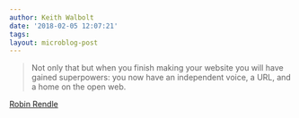 ```yaml
---
author: Keith Walbolt
date: '2018-02-05 12:07:21'
tags:
layout: microblog-post
---
```


> Not only that but when you finish making your website you will have gained superpowers: you now have an independent voice, a URL, and a home on the open web.

[Robin Rendle](https://robinrendle.com/notes/how-to-read-the-internet/)